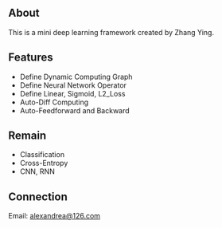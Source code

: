 ## About
This is a mini deep learning framework created by Zhang Ying.

## Features

+ Define Dynamic Computing Graph
+ Define Neural Network Operator
+ Define Linear, Sigmoid, L2_Loss
+ Auto-Diff Computing
+ Auto-Feedforward and Backward

## Remain
+ Classification
+ Cross-Entropy
+ CNN, RNN

## Connection
Email: alexandrea@126.com
